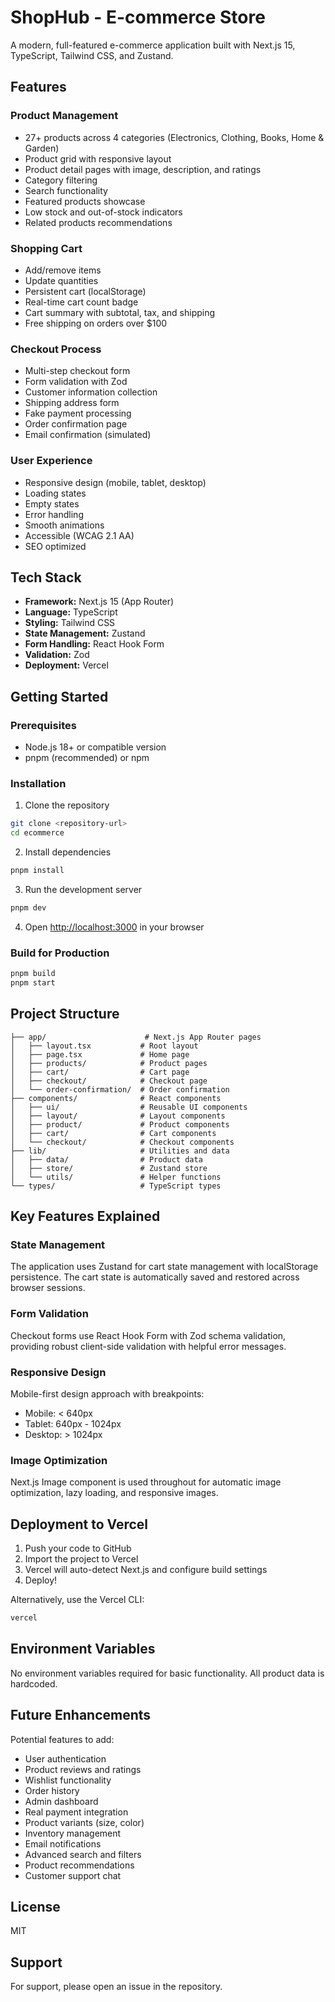 # ShopHub - E-commerce Store

A modern, full-featured e-commerce application built with Next.js 15, TypeScript, Tailwind CSS, and Zustand.

## Features

### Product Management
- 27+ products across 4 categories (Electronics, Clothing, Books, Home & Garden)
- Product grid with responsive layout
- Product detail pages with image, description, and ratings
- Category filtering
- Search functionality
- Featured products showcase
- Low stock and out-of-stock indicators
- Related products recommendations

### Shopping Cart
- Add/remove items
- Update quantities
- Persistent cart (localStorage)
- Real-time cart count badge
- Cart summary with subtotal, tax, and shipping
- Free shipping on orders over $100

### Checkout Process
- Multi-step checkout form
- Form validation with Zod
- Customer information collection
- Shipping address form
- Fake payment processing
- Order confirmation page
- Email confirmation (simulated)

### User Experience
- Responsive design (mobile, tablet, desktop)
- Loading states
- Empty states
- Error handling
- Smooth animations
- Accessible (WCAG 2.1 AA)
- SEO optimized

## Tech Stack

- **Framework:** Next.js 15 (App Router)
- **Language:** TypeScript
- **Styling:** Tailwind CSS
- **State Management:** Zustand
- **Form Handling:** React Hook Form
- **Validation:** Zod
- **Deployment:** Vercel

## Getting Started

### Prerequisites
- Node.js 18+ or compatible version
- pnpm (recommended) or npm

### Installation

1. Clone the repository
```bash
git clone <repository-url>
cd ecommerce
```

2. Install dependencies
```bash
pnpm install
```

3. Run the development server
```bash
pnpm dev
```

4. Open [http://localhost:3000](http://localhost:3000) in your browser

### Build for Production

```bash
pnpm build
pnpm start
```

## Project Structure

```
├── app/                      # Next.js App Router pages
│   ├── layout.tsx           # Root layout
│   ├── page.tsx             # Home page
│   ├── products/            # Product pages
│   ├── cart/                # Cart page
│   ├── checkout/            # Checkout page
│   └── order-confirmation/  # Order confirmation
├── components/              # React components
│   ├── ui/                  # Reusable UI components
│   ├── layout/              # Layout components
│   ├── product/             # Product components
│   ├── cart/                # Cart components
│   └── checkout/            # Checkout components
├── lib/                     # Utilities and data
│   ├── data/                # Product data
│   ├── store/               # Zustand store
│   └── utils/               # Helper functions
└── types/                   # TypeScript types
```

## Key Features Explained

### State Management
The application uses Zustand for cart state management with localStorage persistence. The cart state is automatically saved and restored across browser sessions.

### Form Validation
Checkout forms use React Hook Form with Zod schema validation, providing robust client-side validation with helpful error messages.

### Responsive Design
Mobile-first design approach with breakpoints:
- Mobile: < 640px
- Tablet: 640px - 1024px
- Desktop: > 1024px

### Image Optimization
Next.js Image component is used throughout for automatic image optimization, lazy loading, and responsive images.

## Deployment to Vercel

1. Push your code to GitHub
2. Import the project to Vercel
3. Vercel will auto-detect Next.js and configure build settings
4. Deploy!

Alternatively, use the Vercel CLI:
```bash
vercel
```

## Environment Variables

No environment variables required for basic functionality. All product data is hardcoded.

## Future Enhancements

Potential features to add:
- User authentication
- Product reviews and ratings
- Wishlist functionality
- Order history
- Admin dashboard
- Real payment integration
- Product variants (size, color)
- Inventory management
- Email notifications
- Advanced search and filters
- Product recommendations
- Customer support chat

## License

MIT

## Support

For support, please open an issue in the repository.
